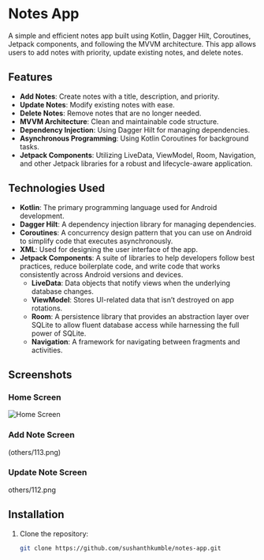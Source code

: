 # Notes App

A simple and efficient notes app built using Kotlin, Dagger Hilt, Coroutines, Jetpack components, and following the MVVM architecture. This app allows users to add notes with priority, update existing notes, and delete notes.

## Features

- **Add Notes**: Create notes with a title, description, and priority.
- **Update Notes**: Modify existing notes with ease.
- **Delete Notes**: Remove notes that are no longer needed.
- **MVVM Architecture**: Clean and maintainable code structure.
- **Dependency Injection**: Using Dagger Hilt for managing dependencies.
- **Asynchronous Programming**: Using Kotlin Coroutines for background tasks.
- **Jetpack Components**: Utilizing LiveData, ViewModel, Room, Navigation, and other Jetpack libraries for a robust and lifecycle-aware application.

## Technologies Used

- **Kotlin**: The primary programming language used for Android development.
- **Dagger Hilt**: A dependency injection library for managing dependencies.
- **Coroutines**: A concurrency design pattern that you can use on Android to simplify code that executes asynchronously.
- **XML**: Used for designing the user interface of the app.
- **Jetpack Components**: A suite of libraries to help developers follow best practices, reduce boilerplate code, and write code that works consistently across Android versions and devices.
  - **LiveData**: Data objects that notify views when the underlying database changes.
  - **ViewModel**: Stores UI-related data that isn’t destroyed on app rotations.
  - **Room**: A persistence library that provides an abstraction layer over SQLite to allow fluent database access while harnessing the full power of SQLite.
  - **Navigation**: A framework for navigating between fragments and activities.

## Screenshots

### Home Screen
![Home Screen](screenshots/home_screen.png)

### Add Note Screen
(others/113.png)

### Update Note Screen
others/112.png



## Installation

1. Clone the repository:
   ```bash
   git clone https://github.com/sushanthkumble/notes-app.git
